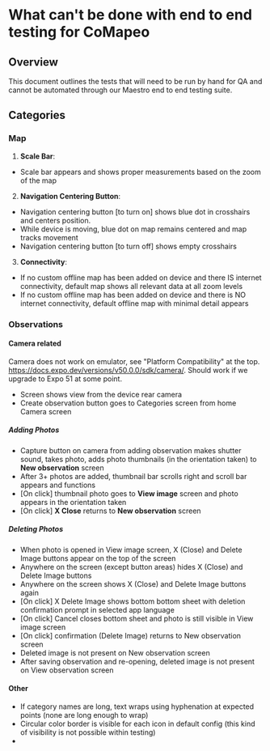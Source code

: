 # What can't be done with end to end testing for CoMapeo

## Overview

This document outlines the tests that will need to be run by hand for QA and cannot be automated through our Maestro end to end testing suite.

## Categories

### Map

1. **Scale Bar**:

- Scale bar appears and shows proper measurements based on the zoom of the map

2. **Navigation Centering Button**:

- Navigation centering button [to turn on] shows blue dot in crosshairs and centers position.
- While device is moving, blue dot on map remains centered and map tracks movement
- Navigation centering button [to turn off] shows empty crosshairs

3. **Connectivity**:

- If no custom offline map has been added on device and there IS internet connectivity, default map shows all relevant data at all zoom levels
- If no custom offline map has been added on device and there is NO internet connectivity, default offline map with minimal detail appears

### Observations

#### Camera related

Camera does not work on emulator, see "Platform Compatibility" at the top. https://docs.expo.dev/versions/v50.0.0/sdk/camera/. Should work if we upgrade to Expo 51 at some point.

- Screen shows view from the device rear camera
- Create observation button goes to Categories screen from home Camera screen

##### Adding Photos

- Capture button on camera from adding observation makes shutter sound, takes photo, adds photo thumbnails (in the orientation taken) to **New observation** screen
- After 3+ photos are added, thumbnail bar scrolls right and scroll bar appears and functions
- [On click] thumbnail photo goes to **View image** screen and photo appears in the orientation taken
- [On click] **X Close** returns to **New observation** screen

##### Deleting Photos

- When photo is opened in View image screen, X (Close) and Delete Image buttons appear on the top of the screen
- Anywhere on the screen (except button areas) hides X (Close) and Delete Image buttons
- Anywhere on the screen shows X (Close) and Delete Image buttons again
- [On click] X Delete Image shows bottom bottom sheet with deletion confirmation prompt in selected app language
- [On click] Cancel closes bottom sheet and photo is still visible in View image screen
- [On click] confirmation (Delete Image) returns to New observation screen
- Deleted image is not present on New observation screen
- After saving observation and re-opening, deleted image is not present on View observation screen

#### Other

- If category names are long, text wraps using hyphenation at expected points (none are long enough to wrap)
- Circular color border is visible for each icon in default config (this kind of visibility is not possible within testing)
-
